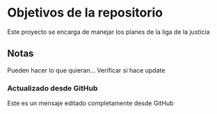 # Objetivos de la repositorio

Este proyecto se encarga de manejar los planes de la liga de la justicia


## Notas
Pueden hacer lo que quieran...
Verificar si hace update

### Actualizado desde GitHub
Este es un mensaje editado completamente desde GitHub
